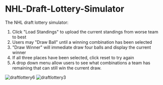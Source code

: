 # NHL-Draft-Lottery-Simulator

The NHL draft lottery simulator:
1.  Click "Load Standings" to upload the current standings from worse team to best
2.  Users may "Draw Ball" until a winning combination has been selected
3.  "Draw Winner" will immediate draw four balls and display the current winner
4.  If all three places have been selected, click reset to try again
5.  A drop down menu allow users to see what combinations a team has remaining that can still win the current draw.

![draftlottery6](https://user-images.githubusercontent.com/21131519/38108220-5f15dc18-3351-11e8-85c8-1f07c783cc4f.png)
![draftlottery3](https://user-images.githubusercontent.com/21131519/38108223-610474bc-3351-11e8-8522-c38250fa0ed5.png)

